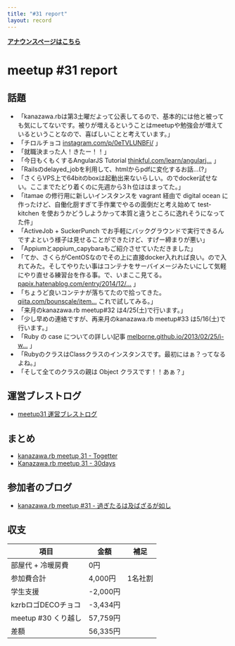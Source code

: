 ```yaml
---
title: "#31 report"
layout: record
---
```


<p> <a href="./"><strong>アナウンスページはこちら</strong></a></p>

meetup #31 report
==================

話題
----

-   「kanazawa.rbは第3土曜だよって公表してるので、基本的には他と被っても気にしてないです。被りが増えるということはmeetupや勉強会が増えているということなので、喜ばしいことと考えています。」
-   「チロルチョコ [instagram.com/p/0eTVLUNBFj/](https://instagram.com/p/0eTVLUNBFj/) 」
-   「就職決まった人！きたー！！」
-   「今日もくもくするAngularJS Tutorial [thinkful.com/learn/angularj…](http://www.thinkful.com/learn/angularjs-tutorial-build-a-gmail-clone/) 」
-   「Railsのdelayed\_jobを利用して、htmlからpdfに変化するお話…(?」
-   「さくらVPS上で64bitのboxは起動出来ないらしい。のでdocker試せない。ここまでたどり着くのに先週から3ｈ位ははまってた。」
-   「itamae の修行用に新しいインスタンスを vagrant 経由で digital ocean に作ったけど、自働化厨すぎて手作業でやるの面倒だと考え始めて test-kitchen を使おうかどうしようかって本質と違うところに逸れそうになってた件」
-   「ActiveJob + SuckerPunch でお手軽にバックグラウンドで実行できるんですよという様子は見せることができたけど、すげー締まりが悪い」
-   「Appiumとappium\_capybaraもご紹介させていただきました」
-   「てか、さくらがCentOSなのでその上に直接docker入れれば良い。ので入れてみた。そしてやりたい事はコンテナをサーバイメージみたいにして気軽にやり直せる練習台を作る事。で、いまここ見てる。 [papix.hatenablog.com/entry/2014/12/…](http://papix.hatenablog.com/entry/2014/12/06/235150) 」
-   「ちょうど良いコンテナが落ちてたので拾ってきた。 [qiita.com/bounscale/item…](http://qiita.com/bounscale/items/24cfee84ae1d4135ee43) これで試してみる。」
-   「来月のkanazawa.rb meetup#32 は4/25(土)で行います。」
-   「少し早めの連絡ですが、再来月のkanazawa.rb meetup#33 は5/16(土)で行います。」
-   「Ruby の case についての詳しい記事 [melborne.github.io/2013/02/25/i-w…](http://melborne.github.io/2013/02/25/i-wanna-say-something-about-rubys-case/) 」
-   「RubyのクラスはClassクラスのインスタンスです。最初にはぁ？ってなるよね。」
-   「そして全てのクラスの親は Object クラスです！！あぁ？」

運営ブレストログ
----------------

-   [meetup31 運営ブレストログ](https://github.com/kanazawarb/meetup/wiki/meetup31-%E9%81%8B%E5%96%B6%E3%83%96%E3%83%AC%E3%82%B9%E3%83%88%E3%83%AD%E3%82%B0)

まとめ
------

-   [kanazawa.rb meetup 31 - Togetter](http://togetter.com/li/798233)
-   [Kanazawa.rb meetup 31 - 30days](http://30d.jp/kzrb/21)

参加者のブログ
--------------

-   [kanazawa.rb meetup #31 - 過ぎたるは及ばざるが如し](http://cotton-desu.hatenablog.com/entry/2015/03/23/134431)

収支
----

 | 項目                   | 金額       | 補足      |
 | ---------------------- | ---------- | --------- |
 | 部屋代 + 冷暖房費      | 0円        |           |
 | 参加費合計             | 4,000円    | 1名社割   |
 | 学生支援               | -2,000円   |           |
 | kzrbロゴDECOチョコ     | -3,434円   |           |
 | meetup #30 くり越し    | 57,759円   |           |
 | 差額                   | 56,335円   |           |


